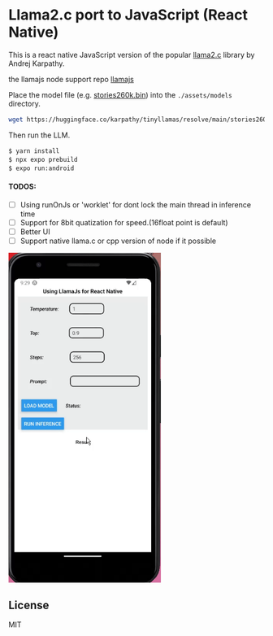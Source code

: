 # Llama2.c port to JavaScript (React Native)

This is a react native JavaScript version of the popular [llama2.c](https://github.com/karpathy/llama2.c) library by Andrej Karpathy.

the llamajs node support repo [llamajs](https://github.com/agershun/llamajs) 

Place the model file (e.g. [stories260k.bin]()) into the ```./assets/models``` directory.
```sh
wget https://huggingface.co/karpathy/tinyllamas/resolve/main/stories260K/stories260K.bin
```

Then run the LLM.

```sh
$ yarn install
$ npx expo prebuild
$ expo run:android
```

#### TODOS:

- [ ] Using runOnJs or 'worklet' for dont lock the main thread in inference time
- [ ] Support for 8bit quatization for speed.(16float point is default)
- [ ] Better UI
- [ ] Support native llama.c or cpp version of node if it possible

<img src="./assets/android.gif?raw=true" alt="result" style="width:300px;"/>

## License
MIT


